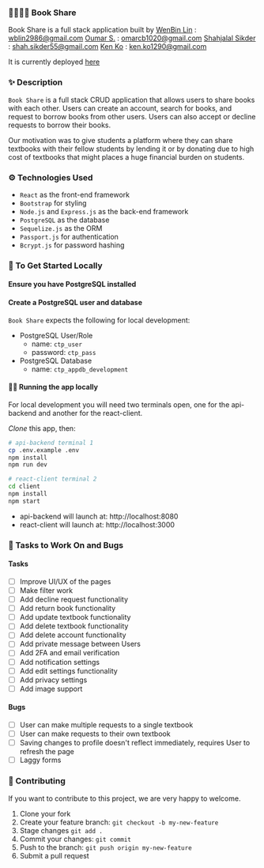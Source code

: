 ### 📕📗📘📙 Book Share 

Book Share is a full stack application built by 
[WenBin Lin](https://github.com/wenbin1354) : wblin2986@gmail.com 
[Oumar S.](https://github.com/oumar-s) : omarcb1020@gmail.com 
[Shahjalal Sikder](https://github.com/Shah55) : shah.sikder55@gmail.com 
[Ken Ko](https://github.com/kenko1290) : ken.ko1290@gmail.com

It is currently deployed [here]()


### ✨ Description 
`Book Share` is a full stack CRUD application that allows users to share books with each other. Users can create an account, search for books, and request to borrow books from other users. Users can also accept or decline requests to borrow their books.

Our motivation was to give students a platform where they can share textbooks with their fellow students by lending it or by donating due to high cost of textbooks that might places a huge financial burden on students.

### ⚙ Technologies Used
- `React` as the front-end framework
- `Bootstrap` for styling
- `Node.js` and `Express.js` as the back-end framework
- `PostgreSQL` as the database
- `Sequelize.js` as the ORM
- `Passport.js` for authentication
- `Bcrypt.js` for password hashing

### 💨 To Get Started Locally

#### Ensure you have PostgreSQL installed
#### Create a PostgreSQL user and database

`Book Share` expects the following for local development:

- PostgreSQL User/Role
  - name: `ctp_user`
  - password: `ctp_pass`
- PostgreSQL Database
  - name: `ctp_appdb_development`

#### 🏃‍♀️ Running the app locally

For local development you will need two terminals open, one for the api-backend and another for the react-client.

_Clone_ this app, then:

```bash
# api-backend terminal 1
cp .env.example .env
npm install
npm run dev
```

```bash
# react-client terminal 2
cd client
npm install
npm start
```

- api-backend will launch at: http://localhost:8080
- react-client will launch at: http://localhost:3000

### 🎨 Tasks to Work On and Bugs
#### Tasks
- [ ] Improve UI/UX of the pages
- [ ] Make filter work
- [ ] Add decline request functionality
- [ ] Add return book functionality
- [ ] Add update textbook functionality
- [ ] Add delete textbook functionality
- [ ] Add delete account functionality
- [ ] Add private message between Users
- [ ] Add 2FA and email verification
- [ ] Add notification settings
- [ ] Add edit settings functionality
- [ ] Add privacy settings
- [ ] Add image support
#### Bugs
- [ ] User can make multiple requests to a single textbook
- [ ] User can make requests to their own textbook
- [ ] Saving changes to profile doesn't reflect immediately, requires User to refresh the page
- [ ] Laggy forms

### 🤝 Contributing
If you want to contribute to this project, we are very happy to welcome.
1. Clone your fork
2. Create your feature branch: `git checkout -b my-new-feature`
3. Stage changes `git add .`
4. Commit your changes: `git commit`
5. Push to the branch: `git push origin my-new-feature`
6. Submit a pull request
